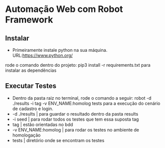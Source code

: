 # Automação Web com Robot Framework
 
## Instalar
 
- Primeiramente instale python na sua máquina.
 URL:https://www.python.org/
 
rode o comando dentro do projeto: pip3 install -r requirements.txt para instalar as dependências
 
## Executar Testes
- Dentro da pasta raiz no terminal, rode o comando a seguir: robot -d ./results -i tag -v ENV_NAME:homolog tests para a execução do cenário de cadastro e login.
- -d ./results | para guardar o resultado dentro da pasta results
- -i seed | para rodar todos os testes que tem essa suposta tag
- tag | estão orientadas no bdd
- -v ENV_NAME:homolog | para rodar os testes no ambiente de homologação
- tests | diretório onde se encontram os testes
 